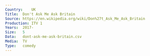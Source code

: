 ```yaml
---
Country:	UK
Title:	Don't Ask Me Ask Britain
Source:	https://en.wikipedia.org/wiki/Don%27t_Ask_Me_Ask_Britain
Production:	ITV 1
Years:	2017-
Size:	5
Data:	dont-ask-me-ask-britain.csv
Media:	TV
Type:	comedy
---
```

